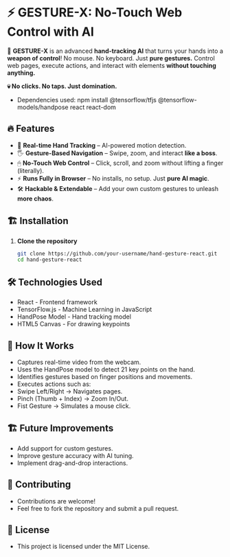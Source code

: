 # ⚡ GESTURE-X: No-Touch Web Control with AI  

🚀 **GESTURE-X** is an advanced **hand-tracking AI** that turns your hands into a **weapon of control**! No mouse. No keyboard. Just **pure gestures.** Control web pages, execute actions, and interact with elements **without touching anything.**  

**💀 No clicks. No taps. Just domination.**  
- Dependencies used: npm install @tensorflow/tfjs @tensorflow-models/handpose react react-dom


## 🔥 Features

- 🎥 **Real-time Hand Tracking** – AI-powered motion detection.
- 🖐 **Gesture-Based Navigation** – Swipe, zoom, and interact **like a boss**.
- 🖱 **No-Touch Web Control** – Click, scroll, and zoom without lifting a finger (literally).
- ⚡ **Runs Fully in Browser** – No installs, no setup. Just **pure AI magic**.
- 🛠 **Hackable & Extendable** – Add your own custom gestures to unleash **more chaos**.

## 🏗️ Installation

1. **Clone the repository**
   ```sh
   git clone https://github.com/your-username/hand-gesture-react.git
   cd hand-gesture-react

## 🛠️ Technologies Used
- React - Frontend framework
- TensorFlow.js - Machine Learning in JavaScript
- HandPose Model - Hand tracking model
- HTML5 Canvas - For drawing keypoints
## 📌 How It Works
- Captures real-time video from the webcam.
- Uses the HandPose model to detect 21 key points on the hand.
- Identifies gestures based on finger positions and movements.
- Executes actions such as:
- Swipe Left/Right → Navigates pages.
- Pinch (Thumb + Index) → Zoom In/Out.
- Fist Gesture → Simulates a mouse click.

## 🏗️ Future Improvements
- Add support for custom gestures.
- Improve gesture accuracy with AI tuning.
- Implement drag-and-drop interactions.
## 🤝 Contributing
- Contributions are welcome!
- Feel free to fork the repository and submit a pull request.

## 📄 License
- This project is licensed under the MIT License.
